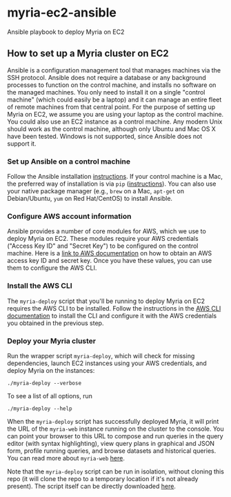 # myria-ec2-ansible
Ansible playbook to deploy Myria on EC2
## How to set up a Myria cluster on EC2

Ansible is a configuration management tool that manages machines via the SSH protocol. Ansible does not require a database or any background processes to function on the control machine, and installs no software on the managed machines. You only need to install it on a single "control machine" (which could easily be a laptop) and it can manage an entire fleet of remote machines from that central point.
For the purpose of setting up Myria on EC2, we assume you are using your laptop as the control machine. You could also use an EC2 instance as a control machine. Any modern Unix should work as the control machine, although only Ubuntu and Mac OS X have been tested. Windows is not supported, since Ansible does not support it.

### __Set up Ansible on a control machine__
Follow the Ansible installation [instructions]( http://docs.ansible.com/ansible/intro_installation.html#installing-the-control-machine, "Installation").
If your control machine is a Mac, the preferred way of installation is via `pip` ([instructions]( http://docs.ansible.com/ansible/intro_installation.html#latest-releases-via-pip )). You can also use your native package manager (e.g., `brew` on a Mac, `apt-get` on Debian/Ubuntu, `yum` on Red Hat/CentOS) to install Ansible.

### __Configure AWS account information__
Ansible provides a number of core modules for AWS, which we use to deploy Myria on EC2. These modules require your AWS credentials ("Access Key ID" and "Secret Key") to be configured on the control machine. Here is a [link to AWS documentation](http://docs.aws.amazon.com/general/latest/gr/managing-aws-access-keys.html) on how to obtain an AWS access key ID and secret key. Once you have these values, you can use them to configure the AWS CLI.

### __Install the AWS CLI__
The `myria-deploy` script that you'll be running to deploy Myria on EC2 requires the AWS CLI to be installed. Follow the instructions in the [AWS CLI documentation](http://docs.aws.amazon.com/cli/latest/userguide/installing.html) to install the CLI and configure it with the AWS credentials you obtained in the previous step.

### __Deploy your Myria cluster__
Run the wrapper script `myria-deploy`, which will check for missing dependencies, launch EC2 instances using your AWS credentials, and deploy Myria on the instances:

```
./myria-deploy --verbose
```

To see a list of all options, run

```
./myria-deploy --help
```
When the `myria-deploy` script has successfully deployed Myria, it will print the URL of the `myria-web` instance running on the cluster to the console. You can point your browser to this URL to compose and run queries in the query editor (with syntax highlighting), view query plans in graphical and JSON form, profile running queries, and browse datasets and historical queries. You can read more about `myria-web` [here](http://myria.cs.washington.edu/docs/myria-web/index.html).

Note that the `myria-deploy` script can be run in isolation, without cloning this repo (it will clone the repo to a temporary location if it's not already present). The script itself can be directly downloaded [here](https://raw.githubusercontent.com/uwescience/myria-ec2-ansible/reef/myria-deploy).

